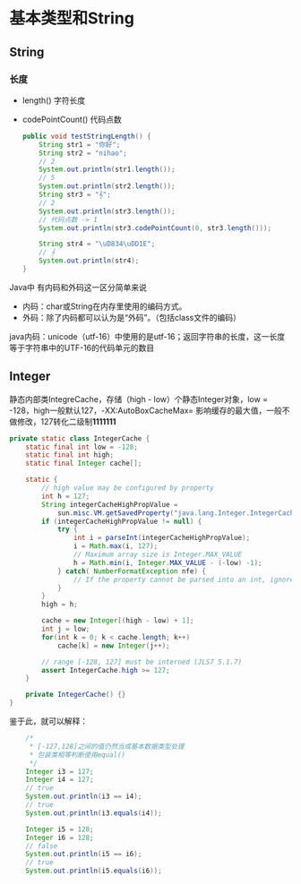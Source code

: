 # 基本类型和String

## String

### 长度

+ length()   字符长度

+ codePointCount()   代码点数

  ```java
  public void testStringLength() {
      String str1 = "你好";
      String str2 = "nihao";
      // 2
      System.out.println(str1.length());
      // 5
      System.out.println(str2.length());
      String str3 = "𝄞";
      // 2
      System.out.println(str3.length());
      // 代码点数 -> 1
      System.out.println(str3.codePointCount(0, str3.length()));
  
      String str4 = "\uD834\uDD1E";
      // 𝄞
      System.out.println(str4);
  }
  ```



Java中 有内码和外码这一区分简单来说

- 内码：char或String在内存里使用的编码方式。
- 外码：除了内码都可以认为是“外码”。（包括class文件的编码）



java内码：unicode（utf-16）中使用的是utf-16；返回字符串的长度，这一长度等于字符串中的UTF-16的代码单元的数目

## Integer

静态内部类IntegreCache，存储（high - low）个静态Integer对象，low = -128，high一般默认127，-XX:AutoBoxCacheMax=<size> 影响缓存的最大值，一般不做修改，127转化二级制**1111111**

```java
private static class IntegerCache {
    static final int low = -128;
    static final int high;
    static final Integer cache[];

    static {
        // high value may be configured by property
        int h = 127;
        String integerCacheHighPropValue =
            sun.misc.VM.getSavedProperty("java.lang.Integer.IntegerCache.high");
        if (integerCacheHighPropValue != null) {
            try {
                int i = parseInt(integerCacheHighPropValue);
                i = Math.max(i, 127);
                // Maximum array size is Integer.MAX_VALUE
                h = Math.min(i, Integer.MAX_VALUE - (-low) -1);
            } catch( NumberFormatException nfe) {
                // If the property cannot be parsed into an int, ignore it.
            }
        }
        high = h;

        cache = new Integer[(high - low) + 1];
        int j = low;
        for(int k = 0; k < cache.length; k++)
            cache[k] = new Integer(j++);

        // range [-128, 127] must be interned (JLS7 5.1.7)
        assert IntegerCache.high >= 127;
    }

    private IntegerCache() {}
}
```

鉴于此，就可以解释：

```java
    /*
     * [-127,128]之间的值仍然当成基本数据类型处理
     * 包装类相等判断使用equal()
     */
    Integer i3 = 127;
    Integer i4 = 127;
    // true
    System.out.println(i3 == i4);
    // true
    System.out.println(i3.equals(i4));

    Integer i5 = 128;
    Integer i6 = 128;
    // false
    System.out.println(i5 == i6);
    // true
    System.out.println(i5.equals(i6));
```